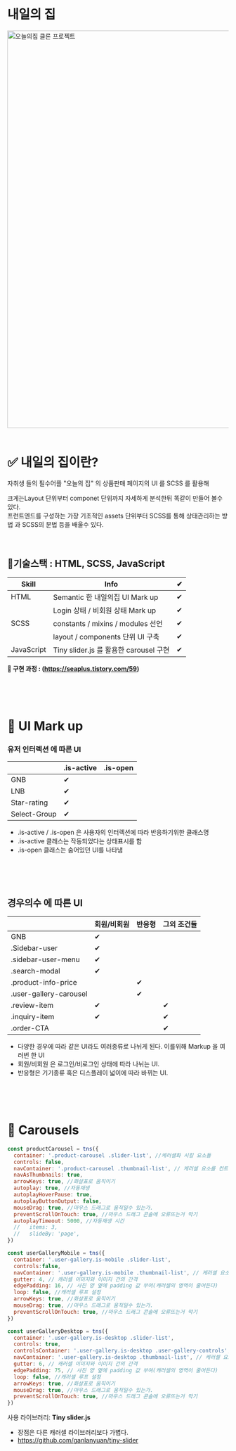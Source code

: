 # 내일의 집

<img width="904" alt="오늘의집 클론 프로젝트" src="https://user-images.githubusercontent.com/84368302/138392627-0103b147-271c-496a-a7b3-151c63edcb5f.png">
<br>
<br>

# ✅ 내일의 집이란?
  자취생 들의 필수어플 "오늘의 집" 의 상품판매 페이지의 UI 를 SCSS 를 활용해

크게는Layout 단위부터 componet 단위까지 자세하게 분석한뒤 똑같이 만들어 볼수 있다.
<br>
프런트엔드를 구성하는 가장 기초적인 assets 단위부터 SCSS를 통해 상태관리하는 방법 과 SCSS의 문법 등을 배울수 있다.
<br>
<br>
<br>


## 🔨기술스택 : HTML, SCSS, JavaScript


| Skill | Info       | ✔   |
| ------ | --------------- | --------------- | 
| HTML    | Semantic 한 내일의집 UI Mark up | ✔   |
|         | Login 상태 / 비회원 상태 Mark up | ✔   |
| SCSS     | constants / mixins / modules 선언| ✔   |
|          | layout / components 단위 UI 구축 | ✔   |
| JavaScript | Tiny slider.js 를 활용한 carousel 구현 | ✔ |

<strong>🌱 구현 과정 : (https://seaplus.tistory.com/59) </strong>

<br>
<br>
<br>

# 🔧 UI Mark up

### 유저 인터렉션 에 따른 UI
|         | .is-active | .is-open   |
| ------ | -----------| ------------ | 
| GNB    | ✔ |      |
| LNB    | ✔ |      |
| Star-rating | ✔ |      |
| Select-Group|  ✔ |      |
- .is-active / .is-open 은 사용자의 인터렉션에 따라 반응하기위한 클래스명
- .is-active 클래스는 작동되었다는 상태표시를 함
- .is-open 클래스는 숨어있던 UI를 나타냄
<br>
<br>
<br>

## 경우의수 에 따른 UI
|         | 회원/비회원 | 반응형   | 그외 조건들   |
| ------ | -----------| ------------ | ------------ | 
| GNB    | ✔ |      |   |
| .Sidebar-user    | ✔ |      |   |
| .sidebar-user-menu   | ✔ |      |   |
| .search-modal    | ✔ |      |   |
| .product-info-price |  |   ✔    |  |
| .user-gallery-carousel |  |   ✔    |  |
| .review-item | ✔ |       |  ✔ |
| .inquiry-item | ✔ |       |  ✔ |
| .order-CTA |  |       |  ✔ |

- 다양한 경우에 따라 같은 UI라도 여러종류로 나뉘게 된다. 이를위해 Markup 을 여러번 한 UI
- 회원/비회원 은 로그인/비로그인 상태에 따라 나뉘는 UI.
- 반응형은 기기종류 혹은 디스플레이 넓이에 따라 바뀌는 UI.


<br>
<br>
<br>

# 🔧 Carousels

``` javascript
const productCarousel = tns({
  container: '.product-carousel .slider-list', //케러샐화 시킬 요소들
  controls: false,
  navContainer: '.product-carousel .thumbnail-list', // 케러셀 요소를 컨트롤할 요소들
  navAsThumbnails: true,
  arrowKeys: true, //화살표로 움직이기
  autoplay: true, //자동재생
  autoplayHoverPause: true,
  autoplayButtonOutput: false,
  mouseDrag: true, //마우스 드래그로 움직일수 있는가.
  preventScrollOnTouch: true, //마우스 드래그 콘솔에 오류뜨는거 막기
  autoplayTimeout: 5000, //자동재생 시간
  //   items: 3,
  //   slideBy: 'page',
})

const userGalleryMobile = tns({
  container: '.user-gallery.is-mobile .slider-list',
  controls:false,
  navContainer: '.user-gallery.is-mobile .thumbnail-list', // 케러셀 요소를 컨트롤할 요소들
  gutter: 4, // 캐러셀 이미지와 이미지 간의 간격
  edgePadding: 16, // 사진 양 옆에 padding 값 부여(캐러셀의 영역이 줄어든다)
  loop: false, //캐러셀 루프 설정
  arrowKeys: true, //화살표로 움직이기
  mouseDrag: true, //마우스 드래그로 움직일수 있는가.
  preventScrollOnTouch: true, //마우스 드래그 콘솔에 오류뜨는거 막기
})

const userGalleryDesktop = tns({
  container: '.user-gallery.is-desktop .slider-list',
  controls: true,
  controlsContainer: '.user-gallery.is-desktop .user-gallery-controls',
  navContainer: '.user-gallery.is-desktop .thumbnail-list', // 케러셀 요소를 컨트롤할 요소들
  gutter: 6, // 캐러셀 이미지와 이미지 간의 간격
  edgePadding: 75, // 사진 양 옆에 padding 값 부여(캐러셀의 영역이 줄어든다)
  loop: false, //캐러셀 루프 설정
  arrowKeys: true, //화살표로 움직이기
  mouseDrag: true, //마우스 드래그로 움직일수 있는가.
  preventScrollOnTouch: true, //마우스 드래그 콘솔에 오류뜨는거 막기
})

```
사용 라이브러리: <strong>Tiny slider.js</strong>
- 장점은 다른 캐러셀 라이브러리보다 가볍다.
- https://github.com/ganlanyuan/tiny-slider
<br>
<br>
<br>
